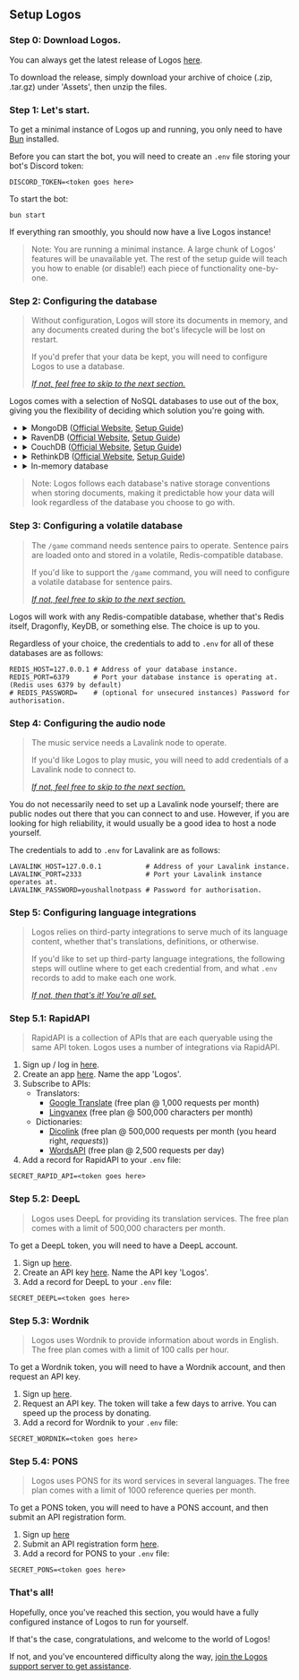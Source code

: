 ## Setup Logos

### Step 0: Download Logos.

You can always get the latest release of Logos [here](https://github.com/vxern/logos/releases/latest).

To download the release, simply download your archive of choice (.zip, .tar.gz) under 'Assets', then unzip the files.

### Step 1: Let's start.

To get a minimal instance of Logos up and running, you only need to have [Bun](https://bun.sh/docs/installation) installed.

Before you can start the bot, you will need to create an `.env` file storing your bot's Discord token:
```
DISCORD_TOKEN=<token goes here>
```

To start the bot:

```
bun start
```

If everything ran smoothly, you should now have a live Logos instance!

> Note: You are running a minimal instance. A large chunk of Logos' features will be unavailable yet. The rest of the setup guide will teach you how to enable (or disable!) each piece of functionality one-by-one.

### Step 2: Configuring the database

> Without configuration, Logos will store its documents in memory, and any documents created during the bot's lifecycle will be lost on restart.
> 
> If you'd prefer that your data be kept, you will need to configure Logos to use a database.
>
> [*If not, feel free to skip to the next section.*](#step-3-configuring-a-cache-database)

Logos comes with a selection of NoSQL databases to use out of the box, giving you the flexibility of deciding which solution you're going with.

- <details>
    <summary>MongoDB (<a href="https://mongodb.com/products/platform/atlas-database">Official Website</a>, <a href="https://mongodb.com/docs/manual/administration/install-community/">Setup Guide</a>)</summary>
    To use MongoDB with Logos, add the following credentials to your `.env` file:
    ```
    DATABASE_SOLUTION=mongodb # Tell Logos to use MongoDB as its database driver.  
    # MONGODB_USERNAME=       # (optional for unsecured instances) Username for authorisation.
    # MONGODB_PASSWORD=       # (optional for unsecured instances) Password for authorisation.
    MONGODB_HOST=127.0.0.1    # Address of your MongoDB instance. 
    MONGODB_PORT=27017        # Port your MongoDB instance is operating at. (MongoDB uses 27017 by default)
    MONGODB_DATABASE=logos    # Name of your database. 
    ```
  </details>
- <details>
    <summary>RavenDB (<a href="https://ravendb.net">Official Website</a>, <a href="https://ravendb.net/docs/article-page/6.0/csharp/start/installation/setup-wizard">Setup Guide</a>)</summary>
    To use RavenDB with Logos, add the following credentials to your `.env` file:
    ```
    DATABASE_SOLUTION=ravendb # Tell Logos to use RavenDB as its database driver. 
    RAVENDB_HOST=127.0.0.1    # Address of your RavenDB instance.
    RAVENDB_PORT=8080         # Port your RavenDB instance is operating at. (RavenDB uses 8080 by default)
    RAVENDB_DATABASE=logos    # Name of your database.
    # RAVENDB_SECURE=         # (optional for unsecured instances) Whether to establish a secure connection.
                              # If true, Logos will attempt to read a `.cert.pfx` file from the root directory.  
    ```
  </details>
- <details>
    <summary>CouchDB (<a href="https://couchdb.apache.org">Official Website</a>, <a href="https://docs.couchdb.org/en/stable/install/index.html">Setup Guide</a>)</summary>
    To use CouchDB with Logos, add the following credentials to your `.env` file:
    ```
    DATABASE_SOLUTION=couchdb # Tell Logos to use CouchDB as its database driver.
    COUCHDB_USERNAME=admin    # Username for authorisation.
    COUCHDB_PASSWORD=password # Password for authorisation.
    COUCHDB_HOST=127.0.0.1    # Address of your CouchDB instance.
    COUCHDB_PORT=5984         # Port your CouchDB instance is operating at. (CouchDB uses 5984 by default)
    COUCHDB_DATABASE=logos    # Name of your database.
    ```
  </details>
- <details>
    <summary>RethinkDB (<a href="https://rethinkdb.com/">Official Website</a>, <a href="https://rethinkdb.com/docs/install/">Setup Guide</a>)</summary>
    To use RethinkDB with Logos, add the following credentials to your `.env` file:
    ```
    DATABASE_SOLUTION=rethinkdb # Tell Logos to use RethinkDB as its database driver.
    # RETHINKDB_USERNAME=       # (optional for unsecured instances) Username for authorisation.
    # RETHINKDB_PASSWORD=       # (optional for unsecured instances) Password for authorisation.
    RETHINKDB_HOST=127.0.0.1    # Address of your RethinkDB instance.
    RETHINKDB_PORT=28015        # Port your RethinkDB instance is operating at. (RethinkDB uses 28015 by default)
    RETHINKDB_DATABASE=logos    # Name of your database.
    ```
  </details>
- <details>
    <summary>In-memory database</summary>
    To tell Logos you're fine with running an in-memory database, add the following record to your `.env` file:
    ```
    DATABASE_SOLUTION=none # Tell Logos to store documents in memory.
    ```
</details>

> Note: Logos follows each database's native storage conventions when storing documents, making it predictable how your
> data will look regardless of the database you choose to go with.

### Step 3: Configuring a volatile database

> The `/game` command needs sentence pairs to operate. Sentence pairs are loaded onto and stored in a volatile, Redis-compatible database.
> 
> If you'd like to support the `/game` command, you will need to configure a volatile database for sentence pairs.
> 
> [*If not, feel free to skip to the next section.*](#step-4-configuring-the-audio-node) 

Logos will work with any Redis-compatible database, whether that's Redis itself, Dragonfly, KeyDB, or something else. The choice is up to you.

Regardless of your choice, the credentials to add to `.env` for all of these databases are as follows:
```
REDIS_HOST=127.0.0.1 # Address of your database instance. 
REDIS_PORT=6379      # Port your database instance is operating at. (Redis uses 6379 by default)
# REDIS_PASSWORD=    # (optional for unsecured instances) Password for authorisation.
```

### Step 4: Configuring the audio node

> The music service needs a Lavalink node to operate.
> 
> If you'd like Logos to play music, you will need to add credentials of a Lavalink node to connect to.
> 
> [*If not, feel free to skip to the next section.*](#step-5-configuring-language-integrations)

You do not necessarily need to set up a Lavalink node yourself; there are public nodes out there that you can connect to and use. However, if you are looking for high reliability, it would usually be a good idea to host a node yourself.

The credentials to add to `.env` for Lavalink are as follows:
```
LAVALINK_HOST=127.0.0.1           # Address of your Lavalink instance.
LAVALINK_PORT=2333                # Port your Lavalink instance operates at.
LAVALINK_PASSWORD=youshallnotpass # Password for authorisation.
```

### Step 5: Configuring language integrations

> Logos relies on third-party integrations to serve much of its language content, whether that's translations, definitions, or otherwise.
> 
> If you'd like to set up third-party language integrations, the following steps will outline where to get each credential from, and what `.env` records to add to make each one work.
> 
> [*If not, then that's it! You're all set.*](#thats-all)

### Step 5.1: RapidAPI

> RapidAPI is a collection of APIs that are each queryable using the same API token. Logos uses a number of integrations via RapidAPI.

1. Sign up / log in [here](https://rapidapi.com/auth).
2. Create an app [here](https://rapidapi.com/developer/apps/new-app). Name the app 'Logos'. 
3. Subscribe to APIs:
   - Translators:
     - [Google Translate](https://rapidapi.com/IRCTCAPI/api/google-translator9) (free plan @ 1,000 requests per month)
     - [Lingvanex](https://rapidapi.com/dpventures/api/wordsapi) (free plan @ 500,000 characters per month)
   - Dictionaries:
     - [Dicolink](https://rapidapi.com/dicolink/api/dicolink) (free plan @ 500,000 requests per month (you heard right, *requests*))
     - [WordsAPI](https://rapidapi.com/dpventures/api/wordsapi) (free plan @ 2,500 requests per day)
4. Add a record for RapidAPI to your `.env` file:
```
SECRET_RAPID_API=<token goes here>
```

### Step 5.2: DeepL

> Logos uses DeepL for providing its translation services. The free plan comes with a limit of 500,000 characters per month.

To get a DeepL token, you will need to have a DeepL account.

1. Sign up [here](https://deepl.com/signup).
2. Create an API key [here](https://deepl.com/your-account/keys). Name the API key 'Logos'.
3. Add a record for DeepL to your `.env` file:
```
SECRET_DEEPL=<token goes here>
```

### Step 5.3: Wordnik

> Logos uses Wordnik to provide information about words in English. The free plan comes with a limit of 100 calls per hour.

To get a Wordnik token, you will need to have a Wordnik account, and then request an API key.

1. Sign up [here](https://wordnik.com/signup).
2. Request an API key. The token will take a few days to arrive. You can speed up the process by donating.
3. Add a record for Wordnik to your `.env` file:
```
SECRET_WORDNIK=<token goes here>
```

### Step 5.4: PONS

> Logos uses PONS for its word services in several languages. The free plan comes with a limit of 1000 reference queries per month.

To get a PONS token, you will need to have a PONS account, and then submit an API registration form.

1. Sign up [here](https://account.pons.com/en/public/signup)
2. Submit an API registration form [here]().
3. Add a record for PONS to your `.env` file:
```
SECRET_PONS=<token goes here>
```

### That's all!

Hopefully, once you've reached this section, you would have a fully configured instance of Logos to run for yourself.

If that's the case, congratulations, and welcome to the world of Logos!

If not, and you've encountered difficulty along the way, [join the Logos support server to get assistance](https://discord.gg/TWdAjkTfah).
